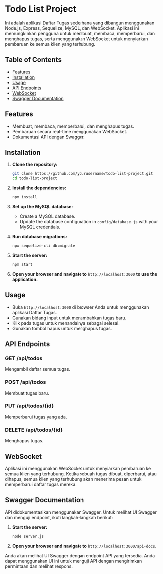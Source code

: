 # Todo List Project

Ini adalah aplikasi Daftar Tugas sederhana yang dibangun menggunakan Node.js, Express, Sequelize, MySQL, dan WebSocket. Aplikasi ini memungkinkan pengguna untuk membuat, membaca, memperbarui, dan menghapus tugas, serta menggunakan WebSocket untuk menyiarkan pembaruan ke semua klien yang terhubung.

## Table of Contents

- [Features](#features)
- [Installation](#installation)
- [Usage](#usage)
- [API Endpoints](#api-endpoints)
- [WebSocket](#websocket)
- [Swagger Documentation](#swagger-documentation)

## Features

- Membuat, membaca, memperbarui, dan menghapus tugas.
- Pembaruan secara real-time menggunakan WebSocket.
- Dokumentasi API dengan Swagger.

## Installation

1. **Clone the repository:**
    ```bash
    git clone https://github.com/yourusername/todo-list-project.git
    cd todo-list-project
    ```

2. **Install the dependencies:**
    ```bash
    npm install
    ```

3. **Set up the MySQL database:**
    - Create a MySQL database.
    - Update the database configuration in `config/database.js` with your MySQL credentials.

4. **Run database migrations:**
    ```bash
    npx sequelize-cli db:migrate
    ```

5. **Start the server:**
    ```bash
    npm start
    ```

6. **Open your browser and navigate to** `http://localhost:3000` **to use the application.**

## Usage

- Buka `http://localhost:3000` di browser Anda untuk menggunakan aplikasi Daftar Tugas.
- Gunakan bidang input untuk menambahkan tugas baru.
- Klik pada tugas untuk menandainya sebagai selesai.
- Gunakan tombol hapus untuk menghapus tugas.

## API Endpoints

### GET /api/todos
Mengambil daftar semua tugas.

### POST /api/todos
Membuat tugas baru.

### PUT /api/todos/{id}
Memperbarui tugas yang ada.

### DELETE /api/todos/{id}
Menghapus tugas.

## WebSocket

Aplikasi ini menggunakan WebSocket untuk menyiarkan pembaruan ke semua klien yang terhubung. Ketika sebuah tugas dibuat, diperbarui, atau dihapus, semua klien yang terhubung akan menerima pesan untuk memperbarui daftar tugas mereka.

## Swagger Documentation

API didokumentasikan menggunakan Swagger. Untuk melihat UI Swagger dan menguji endpoint, ikuti langkah-langkah berikut:

1. **Start the server:**
    ```bash
    node server.js
    ```

2. **Open your browser and navigate to** `http://localhost:3000/api-docs`.

Anda akan melihat UI Swagger dengan endpoint API yang tersedia. Anda dapat menggunakan UI ini untuk menguji API dengan mengirimkan permintaan dan melihat respons.

